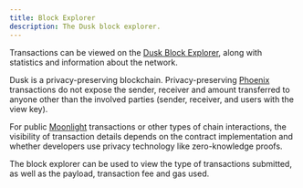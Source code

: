 ```yaml
---
title: Block Explorer
description: The Dusk block explorer.
---
```


Transactions can be viewed on the <a href="https://explorer.dusk.network/" target="_blank">Dusk Block Explorer</a>, along with statistics and information about the network.

Dusk is a privacy-preserving blockchain. Privacy-preserving [Phoenix](/learn/tx-models#phoenix) transactions do not expose the sender, receiver and amount transferred to anyone other than the involved parties (sender, receiver, and users with the view key).

For public [Moonlight](/learn/tx-models#moonlight) transactions or other types of chain interactions, the visibility of transaction details depends on the contract implementation and whether developers use privacy technology like zero-knowledge proofs.

The block explorer can be used to view the type of transactions submitted, as well as the payload, transaction fee and gas used.
